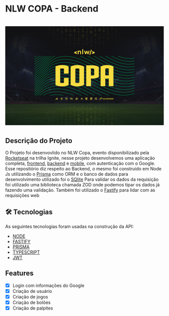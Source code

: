 # NLW COPA - Backend

<h1 align="center">
    <img alt="NLW" title="NLW Copa" src="./assets/Wallpaper - 1400x900.png" />
</h1>

## Descrição do Projeto
O Projeto foi desenvovlido no NLW Copa, evento disponibilizado pela [Rocketseat](https://lp.rocketseat.com.br/nlw) na trilha Ignite, nesse projeto desenvolvemos uma aplicação completa, [frontend](https://github.com/felippepg/nlw_copa_frontend), [backend](https://github.com/felippepg/nlw_copa_backend) e [mobile](https://github.com/felippepg/nlw_copa_mobile), com autenticação com o Google.
Esse repositório diz respeito ao Backend, o mesmo foi construido em Node Js utilizando o [Prisma](https://www.prisma.io) como ORM e o banco de dados para desenvolvimento utilizado foi o [SQlite](https://www.sqlite.org/index.html)
Para validar os dados da requisição foi utilizado uma biblioteca chamada ZOD onde podemos tipar os dados já fazendo uma validação.
Também foi utilizado o [Fastify](https://www.fastify.io/) para lidar com as requisições web


## 🛠 Tecnologias

As seguintes tecnologias foram usadas na construção da API:

- [NODE](https://nodejs.org/en/)
- [FASTIFY](https://www.fastify.io/)
- [PRISMA](https://www.prisma.io/)
- [TYPESCRIPT](https://www.typescriptlang.org/)
- [JWT](https://jwt.io/)

## Features

- [x] Login com informações do Google
- [x] Criação de usuário
- [x] Criação de jogos 
- [x] Criação de bolões
- [x] Criação de palpites
